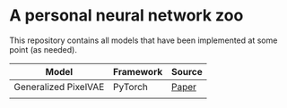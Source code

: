 # A personal neural network zoo

This repository contains all models that have been implemented at some point (as needed).

| Model                | Framework | Source                                    |
| -------------------- | --------- | ----------------------------------------- |
| Generalized PixelVAE | PyTorch   | [Paper](https://arxiv.org/abs/1702.08658) |
|                      |           |
